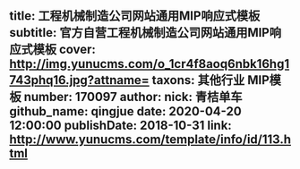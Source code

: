 title: 工程机械制造公司网站通用MIP响应式模板
subtitle: 官方自营工程机械制造公司网站通用MIP响应式模板
cover: http://img.yunucms.com/o_1cr4f8aoq6nbk16hg1743phq16.jpg?attname=
taxons: 其他行业 MIP模板
number: 170097
author:
  nick: 青桔单车
  github_name: qingjue
date: 2020-04-20 12:00:00
publishDate: 2018-10-31
link: http://www.yunucms.com/template/info/id/113.html
---